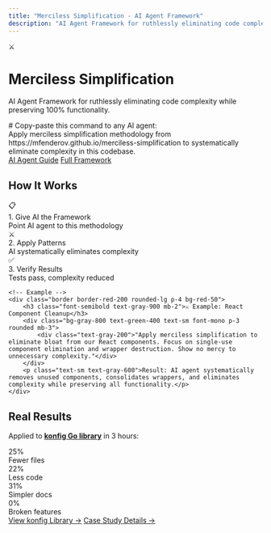 ```yaml
---
title: "Merciless Simplification - AI Agent Framework"
description: "AI Agent Framework for ruthlessly eliminating code complexity while preserving 100% functionality."
---
```


<!-- Hero Section -->
<div class="bg-red-50 border border-red-200 rounded-lg p-8 mb-8">
    <div class="flex items-start gap-4">
        <div class="text-4xl">⚔️</div>
        <div>
            <h1 class="text-3xl font-bold text-gray-900 mb-4">Merciless Simplification</h1>
            <p class="text-lg text-gray-700 mb-6">AI Agent Framework for ruthlessly eliminating code complexity while preserving 100% functionality.</p>
            <div class="bg-gray-800 text-green-400 text-sm font-mono p-3 rounded mb-4">
                <div class="text-gray-400 mb-1"># Copy-paste this command to any AI agent:</div>
                <div>Apply merciless simplification methodology from https://mfenderov.github.io/merciless-simplification to systematically eliminate complexity in this codebase.</div>
            </div>
            <div class="flex flex-col sm:flex-row gap-3 text-sm">
                <a href="/merciless-simplification/ai_agent_usage_guide/" class="bg-red-600 text-white px-4 py-2 rounded hover:bg-red-700">AI Agent Guide</a>
                <a href="/merciless-simplification/complete_simplification_playbook/" class="bg-gray-800 text-white px-4 py-2 rounded hover:bg-gray-700">Full Framework</a>
            </div>
        </div>
    </div>
</div>

<!-- How It Works -->
<div class="mb-8">
    <h2 class="text-xl font-semibold text-gray-900 mb-4">How It Works</h2>
    <div class="grid grid-cols-1 md:grid-cols-3 gap-4 mb-6">
        <div class="text-center p-4 bg-gray-50 rounded">
            <div class="text-2xl mb-2">📋</div>
            <div class="font-medium mb-1">1. Give AI the Framework</div>
            <div class="text-sm text-gray-600">Point AI agent to this methodology</div>
        </div>
        <div class="text-center p-4 bg-gray-50 rounded">
            <div class="text-2xl mb-2">⚔️</div>
            <div class="font-medium mb-1">2. Apply Patterns</div>
            <div class="text-sm text-gray-600">AI systematically eliminates complexity</div>
        </div>
        <div class="text-center p-4 bg-gray-50 rounded">
            <div class="text-2xl mb-2">✅</div>
            <div class="font-medium mb-1">3. Verify Results</div>
            <div class="text-sm text-gray-600">Tests pass, complexity reduced</div>
        </div>
    </div>
    
    <!-- Example -->
    <div class="border border-red-200 rounded-lg p-4 bg-red-50">
        <h3 class="font-semibold text-gray-900 mb-2">⚔️ Example: React Component Cleanup</h3>
        <div class="bg-gray-800 text-green-400 text-sm font-mono p-3 rounded mb-3">
            <div class="text-gray-200">"Apply merciless simplification to eliminate bloat from our React components. Focus on single-use component elimination and wrapper destruction. Show no mercy to unnecessary complexity."</div>
        </div>
        <p class="text-sm text-gray-600">Result: AI agent systematically removes unused components, consolidates wrappers, and eliminates complexity while preserving all functionality.</p>
    </div>
</div>

<!-- Proof -->
<div class="bg-white border border-gray-200 rounded-lg p-6">
    <h2 class="text-xl font-semibold text-gray-900 mb-4">Real Results</h2>
    <p class="text-gray-600 mb-4">Applied to <strong><a href="https://github.com/mfenderov/konfig" class="text-blue-600 hover:text-blue-800">konfig Go library</a></strong> in 3 hours:</p>
    <div class="grid grid-cols-2 md:grid-cols-4 gap-4 text-center mb-4">
        <div>
            <div class="text-xl font-bold text-gray-900">25%</div>
            <div class="text-sm text-gray-500">Fewer files</div>
        </div>
        <div>
            <div class="text-xl font-bold text-gray-900">22%</div>
            <div class="text-sm text-gray-500">Less code</div>
        </div>
        <div>
            <div class="text-xl font-bold text-gray-900">31%</div>
            <div class="text-sm text-gray-500">Simpler docs</div>
        </div>
        <div>
            <div class="text-xl font-bold text-gray-900">0%</div>
            <div class="text-sm text-gray-500">Broken features</div>
        </div>
    </div>
    <div class="text-center space-x-4">
        <a href="https://github.com/mfenderov/konfig" class="text-blue-600 hover:text-blue-800 text-sm font-medium">View konfig Library →</a>
        <a href="/merciless-simplification/simplification_results/" class="text-blue-600 hover:text-blue-800 text-sm font-medium">Case Study Details →</a>
    </div>
</div>
